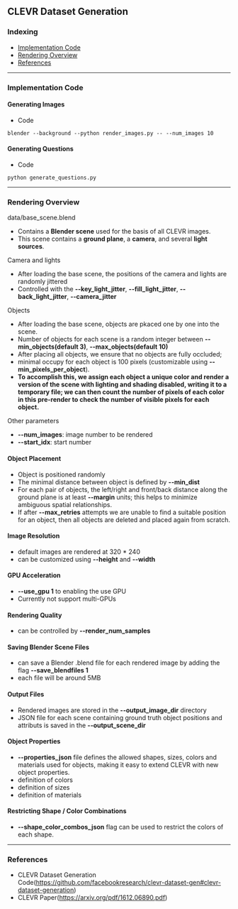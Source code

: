 ## CLEVR Dataset Generation

### Indexing
- [Implementation Code](#Implementation-Code)
- [Rendering Overview](#Rendering-Overview)
- [References](#References)
---
### Implementation Code
#### Generating Images
- Code
```
blender --background --python render_images.py -- --num_images 10
```

#### Generating Questions
- Code
```
python generate_questions.py
```
---
### Rendering Overview
data/base_scene.blend
- Contains a **Blender scene** used for the basis of all CLEVR images.
- This scene contains a **ground plane**, a **camera**, and several **light sources**.

Camera and lights
- After loading the base scene, the positions of the camera and lights are randomly jittered
- Controlled with the **--key_light_jitter**, **--fill_light_jitter**, **--back_light_jitter**, **--camera_jitter**

Objects
- After loading the base scene, objects are pkaced one by one into the scene.
- Number of objects for each scene is a random integer between **--min_objects(default 3)**, **--max_objects(default 10)**
- After placing all objects, we ensure that no objects are fully occluded; 
- minimal occupy for each object is 100 pixels (customizable using **--min_pixels_per_object**).
- **To accomplish this, we assign each object a unique color and render a version of the scene with lighting and shading disabled, writing it to a temporary file; we can then count the number of pixels of each color in this pre-render to check the number of visible pixels for each object.**

Other parameters
- **--num_images**: image number to be rendered
- **--start_idx**: start number

#### Object Placement
- Object is positioned randomly
- The minimal distance between object is defined by **--min_dist**
- For each pair of objects, the left/right and front/back distance along the ground plane is at least **--margin** units; this helps to minimize ambiguous spatial relationships.
- If after **--max_retries** attempts we are unable to find a suitable position for an object, then all objects are deleted and placed again from scratch.


#### Image Resolution
- default images are rendered at 320 \* 240
- can be customized using **--height** and **--width**

#### GPU Acceleration
- **--use_gpu 1** to enabling the use GPU
- Currently not support multi-GPUs

#### Rendering Quality
- can be controlled by **--render_num_samples**

#### Saving Blender Scene Files
- can save a Blender .blend file for each rendered image by adding the flag **--save_blendfiles 1**
- each file will be around 5MB

#### Output Files
- Rendered images are stored in the **--output_image_dir** directory
- JSON file for each scene containing ground truth object positions and attributs is saved in the **--output_scene_dir**


#### Object Properties
- **--properties_json** file defines the allowed shapes, sizes, colors and materials used for objects, making it easy to extend CLEVR with new object properties.
- definition of colors
- definition of sizes
- definition of materials

#### Restricting Shape / Color Combinations
- **--shape_color_combos_json** flag can be used to restrict the colors of each shape.


---
### References
- CLEVR Dataset Generation Code(https://github.com/facebookresearch/clevr-dataset-gen#clevr-dataset-generation)
- CLEVR Paper(https://arxiv.org/pdf/1612.06890.pdf)




